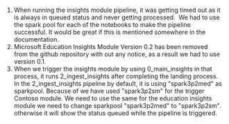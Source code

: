 1. When running the insights module pipeline, it was getting timed out as it is always in queued status and never getting processed. 
We had to use the spark pool for each of the notebooks to make the pipeline successful. It would be great if this is mentioned somewhere in the documentation.
2. Microsoft Education Insights Module Version 0.2 has been removed from the github repository with out any notice, as a result we had to use version 0.1.
3. When we trigger the insights module by using 0_main_insights in that process, it runs 2_ingest_insights after completing the landing process. In the 2_ingest_insights pipeline by default, it is using "spark3p2med" as sparkpool. Because of we have used "spark3p2sm" for the trigger Contoso module. We need to use the same for the education insights module we need to change sparkpool "spark3p2med" to "spark3p2sm". otherwise it will show the status queued while the pipeline is triggered.
